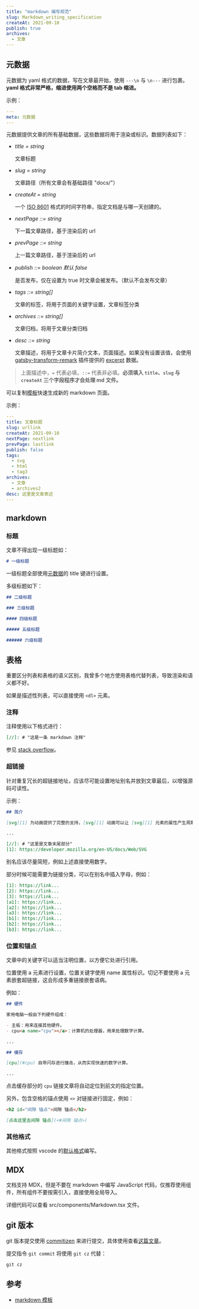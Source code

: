 ```yaml
---
title: "markdown 编写规范"
slug: Markdown_writing_specification
createAt: 2021-09-10
publish: true
archives:
  - 文章
---
```


## 元数据

元数据为 yaml 格式的数据，写在文章最开始，使用 `---\n` 与 `\n---` 进行包裹。**yaml 格式非常严格，缩进使用两个空格而不是 tab 缩进。**

示例：

```yaml
---
meta: 元数据
---
```

元数据提供文章的所有基础数据，这些数据将用于渲染或标识。数据列表如下：

- _title = string_

  文章标题

- _slug = string_

  文章路径（所有文章会有基础路径 "docs/"）

- _createAt = string_

  一个 [ISO 8601](https://zh.wikipedia.org/wiki/ISO_8601) 格式的时间字符串，指定文档是与哪一天创建的。

- _nextPage ::= string_

  下一篇文章路径，基于渲染后的 url

- _prevPage ::= string_

  上一篇文章路径，基于渲染后的 url

- _publish ::= boolean 默认 false_

  是否发布，仅在设置为 true 时文章会被发布。（默认不会发布文章）

- _tags ::= string[]_

  文章的标签，将用于页面的关键字设置，文章标签分类

- _archives ::= string[]_

  文章归档，将用于文章分类归档

- _desc ::= string_

  文章描述，将用于文章卡片简介文本，页面描述。如果没有设置该值，会使用 [gatsby-transform-remark](https://www.gatsbyjs.com/plugins/gatsby-transformer-remark/) 插件提供的 [excerpt](https://using-remark.gatsbyjs.org/excerpts/) 数据。

> 上面描述中，`=` 代表必填，`::=` 代表非必填。**必须填入 `title`、`slug` 与 `createAt` 三个字段程序才会处理 md 文件。**

可以复制[模板][1]快速生成新的 markdown 页面。

示例：

```yaml
---
title: 文章标题
slug: urllink
createAt: 2021-09-10
nextPage: nextlink
prevPage: lastlink
publish: false
tags:
  - svg
  - html
  - tag3
archives:
  - 文章
  - archives2
desc: 这里是文章表述
---
```

## markdown

### 标题

文章不得出现一级标题如：

```markdown
# 一级标题
```

一级标题全部使用[元数据](#元数据)的 title 键进行设置。

多级标题如下：

```markdown
## 二级标题

### 三级标题

#### 四级标题

##### 五级标题

###### 六级标题
```

## 表格

重要区分列表和表格的语义区别，我曾多个地方使用表格代替列表，导致渲染和语义都不好。

如果是描述性列表，可以直接使用 `<dl>` 元素。

### 注释

注释使用以下格式进行：

```markdown
[//]: # "这是一条 markdown 注释"
```

参见 [stack overflow](https://stackoverflow.com/questions/4823468/comments-in-markdown)。

### 超链接

针对重复冗长的超链接地址，应该尽可能设置地址别名并放到文章最后，以增强源码可读性。

示例：

```markdown
## 简介

[svg][1] 为动画提供了完整的支持，[svg][1] 动画可以让 [svg][1] 元素的属性产生周期性的过渡，旋转、平移或者沿路径运动也手到擒来，甚至有自己的事件支持。

...

[//]: # "这里是文章末尾部分"
[1]: https://developer.mozilla.org/en-US/docs/Web/SVG
```

别名应该尽量简短，例如上述直接使用数字。

部分时候可能需要为链接分类，可以在别名中插入字母，例如：

```markdown
[1]: https://link...
[2]: https://link...
[3]: https://link...
[a1]: https://link...
[a2]: https://link...
[a3]: https://link...
[b1]: https://link...
[b2]: https://link...
[b3]: https://link...
```

### 位置和锚点

文章中的关键字可以适当注明位置，以方便它处进行引用。

位置使用 a 元素进行设置，位置关键字使用 name 属性标识。切记不要使用 a 元素嵌套超链接，这会形成多重链接嵌套语病。

例如：

```markdown
## 硬件

家用电脑一般由下列硬件组成：

- 主板：用来连接其他硬件。
- cpu<a name="cpu"></a>：计算机的处理器，用来处理数字计算。

...

## 缓存

[cpu](#cpu) 自带闪存进行撞击，从而实现快速的数字计算。

...
```

点击缓存部分的 `cpu` 链接文章将自动定位到前文的指定位置。

另外，包含空格的锚点使用 `<>` 对链接进行固定，例如：

```markdown
<h2 id="间隙 锚点">间隙 锚点</h2>

[点击这里去间隙 锚点](<#间隙 锚点>)
```

### 其他格式

其他格式按照 vscode 的[默认格式](https://code.visualstudio.com/docs/languages/markdown#_does-vs-code-support-github-flavored-markdown)编写。

## MDX

文档支持 MDX，但是不要在 markdown 中编写 JavaScript 代码，仅推荐使用组件，所有组件不要按需引入，直接使用全局导入。

详细代码可以查看 src/components/Markdown.tsx 文件。

## git 版本

git 版本提交使用 [commitizen](https://github.com/commitizen/cz-cli) 来进行提交，具体使用查看[这篇文章](#http://www.ruanyifeng.com/blog/2016/01/commit_message_change_log.html)。

提交指令 `git commit` 将使用 `git cz` 代替：

```shell
git cz
```

## 参考

- [markdown 模板][1]

[1]: https://github.com/xxwwp/xxwwp.github.io/blob/main/docs/markdown_template.md
